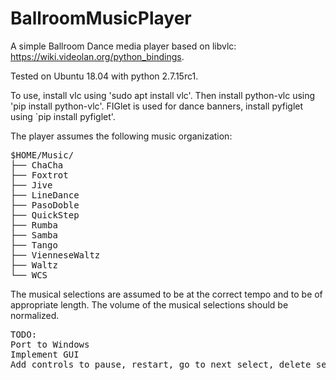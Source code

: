 # BallroomMusicPlayer

A simple Ballroom Dance media player based on libvlc:
https://wiki.videolan.org/python_bindings.

Tested on Ubuntu 18.04 with python 2.7.15rc1.

To use, install vlc using 'sudo apt install vlc'.
Then install python-vlc using 'pip install python-vlc'.
FIGlet is used for dance banners, install pyfiglet using `pip install pyfiglet'.

The player assumes the following music organization:
<pre>
$HOME/Music/
├── ChaCha
├── Foxtrot
├── Jive
├── LineDance
├── PasoDoble
├── QuickStep
├── Rumba
├── Samba
├── Tango
├── VienneseWaltz
├── Waltz
└── WCS
</pre>

The musical selections are assumed to be at the correct tempo and to
be of appropriate length.  The volume of the musical selections should
be normalized.

<pre>
TODO:
Port to Windows
Implement GUI
Add controls to pause, restart, go to next select, delete selection, quit, etc.
</pre>
